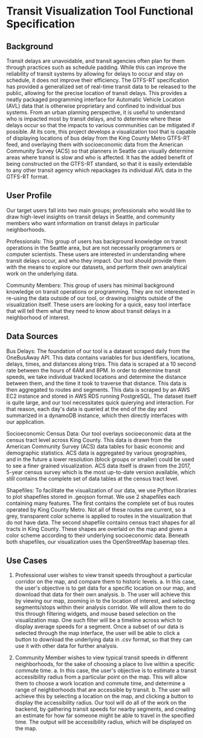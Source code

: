 # Transit Visualization Tool Functional Specification

## Background
Transit delays are unavoidable, and transit agencies often plan for them through practices such as schedule padding. While this can improve the reliability of transit systems by allowing for delays to occur and stay on schedule, it does not improve their efficiency. The GTFS-RT specification has provided a generalized set of real-time transit data to be released to the public, allowing for the precise location of transit delays. This provides a neatly packaged programming interface for Automatic Vehicle Location (AVL) data that is otherwise proprietary and confined to individual bus systems. From an urban planning perspective, it is useful to understand who is impacted most by transit delays, and to determine where these delays occur so that the impacts to various communities can be mitigated if possible. At its core, this project develops a visualization tool that is capable of displaying locations of bus delay from the King County Metro GTFS-RT feed, and overlaying them with socioeconomic data from the American Community Survey (ACS) so that planners in Seattle can visually determine areas where transit is slow and who is affected. It has the added benefit of being constructed on the GTFS-RT standard, so that it is easily extendable to any other transit agency which repackages its individual AVL data in the GTFS-RT format. 

## User Profile
Our target users fall into two main groups; professionals who would like to draw high-level insights on transit delays in Seattle, and community members who want information on transit delays in particular neighborhoods.

Professionals:
This group of users has background knowledge on transit operations in the Seattle area, but are not necessarily programmers or computer scientists. These users are interested in understanding where transit delays occur, and who they impact. Our tool should provide them with the means to explore our datasets, and perform their own analytical work on the underlying data.

Community Members:
This group of users has minimal background knowledge on transit operations or programming. They are not interested in re-using the data outside of our tool, or drawing insights outside of the visualization itself. These users are looking for a quick, easy tool interface that will tell them what they need to know about transit delays in a neighborhood of interest.

## Data Sources
Bus Delays:
The foundation of our tool is a dataset scraped daily from the OneBusAway API. This data contains variables for bus identifiers, locations, delays, times, and distances along trips. This data is scraped at a 10 second rate between the hours of 6AM and 8PM. In order to determine transit speeds, we take individual tracked locations and determine the distance between them, and the time it took to traverse that distance. This data is then aggregated to routes and segments. This data is scraped by an AWS EC2 instance and stored in AWS RDS running PostgreSQL. The dataset itself is quite large, and our tool necessitates quick quierying and interaction. For that reason, each day's data is queried at the end of the day and summarized in a dynamoDB instance, which then directly interfaces with our application.

Socioeconomic Census Data:
Our tool overlays socioeconomic data at the census tract level across King County. This data is drawn from the American Community Survey (ACS) data tables for basic economic and demographic statistics. ACS data is aggregated by various geographies, and in the future a lower resolution (block groups or smaller) could be used to see a finer grained visualization. ACS data itself is drawn from the 2017, 5-year census survey which is the most up-to-date version available, which still contains the complete set of data tables at the census tract level.

Shapefiles:
To facilitate the visualization of our data, we use Python libraries to plot shapefiles stored in .geojson format. We use 2 shapefiles each containing many features. The first contains the complete set of bus routes operated by King County Metro. Not all of these routes are current, so a grey, transparent color scheme is applied to routes in the visualization that do not have data. The second shapefile contains census tract shapes for all tracts in King County. These shapes are overlaid on the map and given a color scheme according to their underlying socioeconomic data. Beneath both shapefiles, our visualization uses the OpenStreetMap basemap tiles.

## Use Cases
1) Professional user wishes to view transit speeds throughout a particular corridor on the map, and compare them to historic levels.
a. In this case, the user's objective is to get data for a specific location on our map, and download that data for their own analysis. 
b. The user will achieve this by viewing our map, zooming in to the location of interest, and selecting segments/stops within their analysis corridor. We will allow them to do this through filtering widgets, and mouse based selection on the visualization map. One such filter will be a timeline across which to display average speeds for a segment. Once a subset of our data is selected through the map interface, the user will be able to click a button to  download the underlying data in .csv format, so that they can use it with other data for further analysis.

2) Community Member wishes to view typical transit speeds in different neighborhoods, for the sake of choosing a place to live within a specific commute time.
a. In this case, the user's objective is to estimate a transit accessibility radius from a particular point on the map. This will allow them to choose a work location and commute time, and determine a range of neighborhoods that are accessible by transit.
b. The user will achieve this by selecting a location on the map, and clicking a button to display the accessibility radius. Our tool will do all of the work on the backend, by gathering transit speeds for nearby segments, and creating an estimate for how far someone might be able to travel in the specified time. The output will be accessibility radius, which will be displayed on the map.
